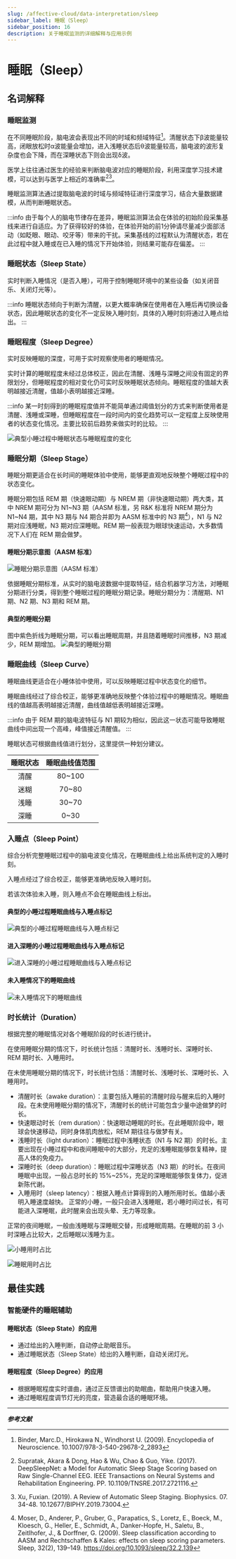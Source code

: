 ```yaml
---
slug: /affective-cloud/data-interpretation/sleep
sidebar_label: 睡眠（Sleep）
sidebar_position: 16
description: 关于睡眠监测的详细解释与应用示例
---
```


# 睡眠（Sleep）

## 名词解释

### 睡眠监测

在不同睡眠阶段，脑电波会表现出不同的时域和频域特征[^1]。清醒状态下β波能量较高，闭眼放松时α波能量会增加，进入浅睡状态后θ波能量较高，脑电波的波形复杂度也会下降，而在深睡状态下则会出现δ波。

医学上往往通过医生的经验来判断脑电波对应的睡眠阶段，利用深度学习技术建模，可以达到与医学上相近的准确率[^2][^3]。

睡眠监测算法通过提取脑电波的时域与频域特征进行深度学习，结合大量数据建模，从而判断睡眠状态。

:::info
由于每个人的脑电节律存在差异，睡眠监测算法会在体验的初始阶段采集基线来进行自适应。为了获得较好的体验，在体验开始的前1分钟请尽量减少面部活动（如眨眼、眼动、咬牙等）带来的干扰。采集基线的过程默认为清醒状态，若在此过程中就入睡或在已入睡的情况下开始体验，则结果可能存在偏差。
:::

### 睡眠状态（Sleep State）

实时判断入睡情况（是否入睡），可用于控制睡眠环境中的某些设备（如关闭音乐、关闭灯光等）。

:::info
睡眠状态倾向于判断为清醒，以更大概率确保在使用者在入睡后再切换设备状态，因此睡眠状态的变化不一定反映入睡时刻，具体的入睡时刻将通过入睡点给出。
:::

### 睡眠程度（Sleep Degree）

实时反映睡眠的深度，可用于实时观察使用者的睡眠情况。

实时计算的睡眠程度未经过总体校正，因此在清醒、浅睡与深睡之间没有固定的界限划分，但睡眠程度的相对变化仍可实时反映睡眠状态倾向。睡眠程度的值越大表明越接近清醒，值越小表明越接近深睡。

:::info
某一时刻得到的睡眠程度值并不能简单通过阈值划分的方式来判断使用者是清醒、浅睡或深睡，但睡眠程度在一段时间内的变化趋势可以一定程度上反映使用者的状态变化情况。主要比较前后趋势来做实时的比较。
:::

![典型小睡过程中睡眠状态与睡眠程度的变化](./image/sleep-degree-and-sleep-state-in-typical-nap.png)

### 睡眠分期（Sleep Stage）

睡眠分期更适合在长时间的睡眠体验中使用，能够更直观地反映整个睡眠过程中的状态变化。

睡眠分期包括 REM 期（快速眼动期）与 NREM 期（非快速眼动期）两大类，其中 NREM 期可分为 N1~N3 期（AASM 标准，另 R&K 标准将 NREM 期分为 N1~N4 期，其中 N3 期与 N4 期合并即为 AASM 标准中的 N3 期[^4]），N1 与 N2 期对应浅睡眠，N3 期对应深睡眠。REM 期一般表现为眼球快速运动，大多数情况下人们在 REM 期会做梦。

#### 睡眠分期示意图（AASM 标准）
![睡眠分期示意图（AASM 标准）](./image/standard-sleep-stage-aasm.jpg)

依据睡眠分期标准，从实时的脑电波数据中提取特征，结合机器学习方法，对睡眠分期进行分类，得到整个睡眠过程的睡眠分期记录。睡眠分期分为：清醒期、N1 期、N2 期、N3 期和 REM 期。

#### 典型的睡眠分期

图中紫色折线为睡眠分期，可以看出睡眠周期，并且随着睡眠时间推移，N3 期减少，REM 期增加。
![典型的睡眠分期](./image/sleep-stage-typical.png)

### 睡眠曲线（Sleep Curve）

睡眠曲线更适合在小睡体验中使用，可以反映睡眠过程中状态变化的细节。

睡眠曲线经过了综合校正，能够更准确地反映整个体验过程中的睡眠情况。睡眠曲线的值越高表明越接近清醒，曲线值越低表明越接近深睡。

:::info
由于 REM 期的脑电波特征与 N1 期较为相似，因此这一状态可能导致睡眠曲线中间出现一个高峰，峰值接近清醒值。
:::

睡眠状态可根据曲线值进行划分，这里提供一种划分建议。

| 睡眠状态 | 睡眠曲线值范围 |
| :---: | :---: |
| 清醒 | 80~100 |
| 迷糊 | 70~80 |
| 浅睡 | 30~70 |
| 深睡 | 0~30 |

### 入睡点（Sleep Point）

综合分析完整睡眠过程中的脑电波变化情况，在睡眠曲线上给出系统判定的入睡时刻。

入睡点经过了综合校正，能够更准确地反映入睡时刻。

若该次体验未入睡，则入睡点不会在睡眠曲线上标出。

#### 典型的小睡过程睡眠曲线与入睡点标记
![典型的小睡过程睡眠曲线与入睡点标记](./image/sleep-curve-of-typical-nap.png)

#### 进入深睡的小睡过程睡眠曲线与入睡点标记
![进入深睡的小睡过程睡眠曲线与入睡点标记](./image/sleep-curve-with-deep-sleep.png)

#### 未入睡情况下的睡眠曲线
![未入睡情况下的睡眠曲线](./image/sleep-curve-of-awake-state.png)

### 时长统计（Duration）

根据完整的睡眠情况对各个睡眠阶段的时长进行统计。

在使用睡眠分期的情况下，时长统计包括：清醒时长、浅睡时长、深睡时长、REM 期时长、入睡用时。

在未使用睡眠分期的情况下，时长统计包括：清醒时长、浅睡时长、深睡时长、入睡用时。

- 清醒时长（awake duration）：主要包括入睡前的清醒时段与醒来后的入睡时段。在未使用睡眠分期的情况下，清醒时长的统计可能包含少量中途做梦的时长。
- 快速眼动时长（rem duration）：快速眼动睡眠的时长。在此睡眠阶段中，眼球会快速移动，同时身体肌肉放松，REM 期往往与做梦有关。
- 浅睡时长（light duration）：睡眠过程中浅睡状态（N1 与 N2 期）的时长。主要出现在小睡过程中和夜间睡眠中的大部分，充足的浅睡眠能够恢复精神，提高人体的免疫力。
- 深睡时长（deep duration）：睡眠过程中深睡状态（N3 期）的时长。在夜间睡眠中出现，一般占总时长的 15%~25%，充足的深睡眠能够恢复体力，促进新陈代谢。
- 入睡用时（sleep latency）：根据入睡点计算得到的入睡所用时长。值越小表明入睡速度越快。
正常的小睡，一般只会进入浅睡眠，若小睡时间过长，有可能进入深睡眠，此时醒来会出现头晕、无力等现象。

正常的夜间睡眠，一般由浅睡眠与深睡眠交替，形成睡眠周期。在睡眠的前 3 小时深睡占比较大，之后睡眠以浅睡为主。

![小睡用时占比](./image/sleep-state-duration-rate-of-nap.png)

![睡眠用时占比](./image/sleep-state-duration-rate-of-sleep.png)

## 最佳实践

### 智能硬件的睡眠辅助

#### 睡眠状态（Sleep State）的应用

- 通过给出的入睡判断，自动停止助眠音乐。
- 通过睡眠状态（Sleep State）给出的入睡判断，自动关闭灯光。

#### 睡眠程度（Sleep Degree）的应用

- 根据睡眠程度实时谱曲，通过正反馈谱出的助眠曲，帮助用户快速入睡。
- 通过睡眠程度调节灯光的亮度，营造最合适的睡眠环境。

---

***参考文献***

[^1]: Binder, Marc.D., Hirokawa N., Windhorst U. (2009). Encyclopedia of Neuroscience. 10.1007/978-3-540-29678-2_2893
[^2]: Supratak, Akara & Dong, Hao & Wu, Chao & Guo, Yike. (2017). DeepSleepNet: a Model for Automatic Sleep Stage Scoring based on Raw Single-Channel EEG. IEEE Transactions on Neural Systems and Rehabilitation Engineering. PP. 10.1109/TNSRE.2017.2721116.
[^3]: Xu, Fuxian. (2019). A Review of Automatic Sleep Staging. Biophysics. 07. 34-48. 10.12677/BIPHY.2019.73004.
[^4]: Moser, D., Anderer, P., Gruber, G., Parapatics, S., Loretz, E., Boeck, M., Kloesch, G., Heller, E., Schmidt, A., Danker-Hopfe, H., Saletu, B., Zeitlhofer, J., & Dorffner, G. (2009). Sleep classification according to AASM and Rechtschaffen & Kales: effects on sleep scoring parameters. Sleep, 32(2), 139–149. https://doi.org/10.1093/sleep/32.2.139
